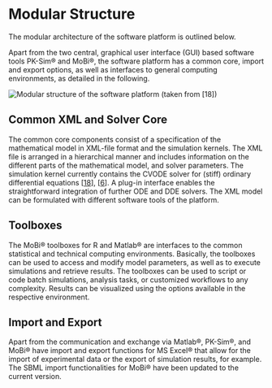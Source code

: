 # Modular Structure

The modular architecture of the software platform is outlined below.

Apart from the two central, graphical user interface (GUI) based software tools PK-Sim® and MoBi®, the software platform has a common core, import and export options, as well as interfaces to general computing environments, as detailed in the following.

![Modular structure of the software platform (taken from \[[18](../references.md#18)\])](../assets/images/part-2/Eissing_et_al_Frontiers_2011_Figure2.jpg)

## Common XML and Solver Core

The common core components consist of a specification of the mathematical model in XML-file format and the simulation kernels. The XML file is arranged in a hierarchical manner and includes information on the different parts of the mathematical model, and solver parameters. The simulation kernel currently contains the CVODE solver for (stiff) ordinary differential equations \[[18](../references.md#18)\], \[[6](../references.md#6)\]. A plug-in interface enables the straightforward integration of further ODE and DDE solvers. The XML model can be formulated with different software tools of the platform.

## Toolboxes

The MoBi® toolboxes for R and Matlab® are interfaces to the common statistical and technical computing environments. Basically, the toolboxes can be used to access and modify model parameters, as well as to execute simulations and retrieve results. The toolboxes can be used to script or code batch simulations, analysis tasks, or customized workflows to any complexity. Results can be visualized using the options available in the respective environment.

## Import and Export

Apart from the communication and exchange via Matlab®, PK-Sim®, and MoBi® have import and export functions for MS Excel® that allow for the import of experimental data or the export of simulation results, for example. The SBML import functionalities for MoBi® have been updated to the current version. 
